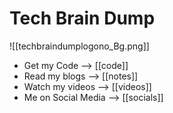 # Tech Brain Dump
![[techbraindumplogono_Bg.png]]
 * Get my Code --> [[code]]
 * Read my blogs --> [[notes]]
 * Watch my videos --> [[videos]]
 * Me on Social Media --> [[socials]]